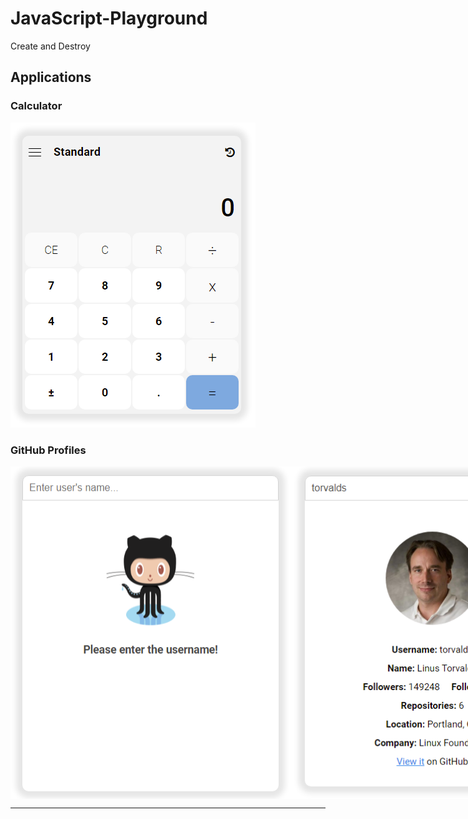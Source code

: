 # JavaScript-Playground
Create and Destroy

## Applications

### Calculator

<img src = "./public/images/Calculator.png">

### GitHub Profiles

<div style = "display: flex";>
	<img src = "./public/images/GitHub Profiles 0.png" style = "width: 90%;">
	<img src = "./public/images/GitHub Profiles 1.png" style = "width: 90%;">
</div>

---